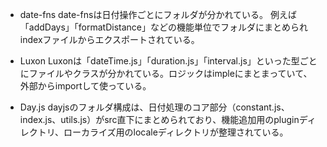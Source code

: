 - date-fns
  date-fnsは日付操作ごとにフォルダが分かれている。
  例えば「addDays」「formatDistance」などの機能単位でフォルダにまとめられindexファイルからエクスポートされている。

- Luxon
  Luxonは「dateTime.js」「duration.js」「interval.js」といった型ごとにファイルやクラスが分かれている。ロジックはimpleにまとまっていて、外部からimportして使っている。

- Day.js
  dayjsのフォルダ構成は、日付処理のコア部分（constant.js、index.js、utils.js）がsrc直下にまとめられており、機能追加用のpluginディレクトリ、ローカライズ用のlocaleディレクトリが整理されている。
